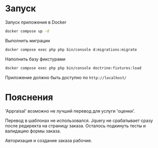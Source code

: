 # Запуск

Запуск приложения в Docker
```sh
docker compose up -d
```
Выполнить миграции
```sh
docker compose exec php php bin/console d:migrations:migrate
```
Наполнить базу фикстурами
```sh
docker compose exec php php bin/console doctrine:fixtures:load
```
Приложение должно быть доступно по `http://localhost/`

# Пояснения
'Appraisal' возможно не лучший перевод для услуги 'оценки'.

Перевод в шаблонах не использовался.
Jquery не срабатывает сразу после редиректа на страницу заказа.
Осталось подкинуть тесты и валидацию формы заказа.

Авторизация и создание заказа рабочие.
